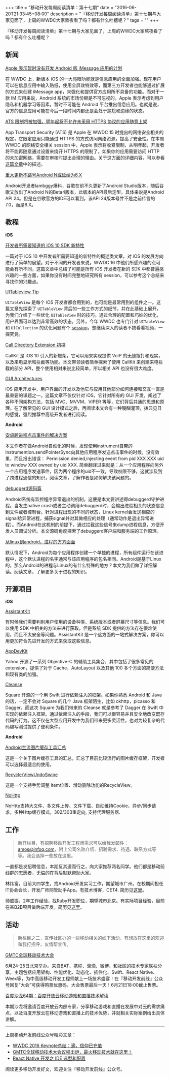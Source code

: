 +++
title = "移动开发每周阅读清单：第十七期"
date = "2016-06-20T21:33:45+08:00"
description = "『移动开发每周阅读清单』第十七期与大家见面了，上周的WWDC大家熬夜看了吗？都有什么吐槽呢？"
tags = ""
+++

『移动开发每周阅读清单』第十七期与大家见面了，上周的WWDC大家熬夜看了吗？都有什么吐槽呢？

## 新闻

[Apple 表示暂时没有开发 Android 版 iMessage 应用的计划](http://www.theverge.com/2016/6/15/11940010/walt-mossberg-apple-wwdc-2016-recap-themes)

在 WWDC 上，新版本 iOS 的一大亮眼功能就是信息应用的全面加强。现在用户可以在信息应用中输入贴纸，使用全屏效特效等，而第三方开发者也能够通过扩展的方式来创建 iMessage app，来强化和提供官方应用所不具备的功能。而对于一款 IM 应用来说，Android 系统的市场份额是不可忽视的。Apple 表示考虑到用户隐私和机器学习等因素，暂时不可能在 Android 平台推出信息应用。也就是说，官方的信息应用可能在今后一段时间内都还是会处于尴尬和边缘的状态。

[ATS 限制将被加强，明年起将不允许未采用 HTTPS 协议的应用随意上架](http://www.ithome.com.tw/news/106574)

App Transport Security (ATS) 是 Apple 在 WWDC 15 时提出的网络安全相关的规定，它限定应用只能通过 HTTPS 的方式访问网络资源，提高了安全性。在本周 WWDC 的网络安全相关 session 中，Apple 表示将收紧限制，从明年起，开发者将不能再随意通过设置来绕开 HTTPS 的限制了。如果你的应用需要访问 HTTP 的未加密网络，需要在审核时提出合理的理由。关于这方面的详细内容，可以参看[这篇文章](https://onevcat.com/2016/06/ios-10-ats/)中的描述。

[重大更新不跳号Android N或延续为6.X](http://news.imobile.com.cn/articles/2016/0620/168836.shtml)

Android开发者lambggy爆料，谷歌在前不久更新了Android Studio版本，随后谷歌又放出了Android N的Beta4版本，此版本的API最后定型，具体来说是Android API 24。但是在谷歌官方的IDE可以看到，该API 24版本号并不是之前传言的7.0，而是6.X。

## 教程

**iOS**

[开发者所需要知道的 iOS 10 SDK 新特性](https://onevcat.com/2016/06/ios-10-sdk/)

一篇对于 iOS 10 中开发者所需要知道的新特性的概述类文章，对 iOS 的发展方向进行了简单的展望。对于不同的开发者来说，WWDC 16 中他们所感兴趣的点可能会有所不同，这篇文章中总结了可能是所有 iOS 开发者在新的 SDK 中都普遍感兴趣的一些方面，如果你没有时间完整地研究所有 session，可以参考这个总结来寻找你的兴趣点。

[UITableview Tip](https://github.com/vedon/iOS-tech/blob/master/UITableViewOpt/UITableView_Opt.md)

`UITableView` 是每个 iOS 开发者都会用到的，也可能是最常用到的组件之一。这篇文章先探索了 `UITableView` 背后的一些工作方式的细节，并在此基础上展开，为我们介绍了一些优化 `UITableView` 时的技巧。通过合理的配置和巧妙的优化，用户界面可以达到非常高效的状态。另外，今年 WWDC 也专门针对 `UITableView` 和 `UICollection` 的优化问题有个 [session](https://developer.apple.com/videos/play/wwdc2016/219/)，想继续深入的读者不妨看看视频，一探究竟。

[Call Directory Extension 初探](http://colin1994.github.io/2016/06/17/Call-Directory-Extension-Study/)

CallKit 是 iOS 10 引入的新框架，它可以用来实现提供 VoIP 的无缝拨打和现实，以及来电显示和拦截等功能。本文带领读者简单探索了使用 CallKit 来创建来电拦截的部分 API，整个使用相对来说比较简单，所以相关 API 也没有很大难度。

[GUI Architectures](http://martinfowler.com/eaaDev/uiArchs.html)

iOS 应用开发中，用户界面的开发以及他它与应用其他部分如何连接和交互一直是最重要的课题之一。这篇文章不仅仅针对 iOS，它针对所有的 GUI 开发，阐述了各种不同架构方法，包括 MVC、MVVM、VIPER 等等，它们背后共通的思想和原理。在了解常见的 GUI 设计模式之后，再阅读本文会有一种醍醐灌顶，拨云见日的感觉，强烈推荐中高级开发者进行阅读。

**Android**

[安卓跨进程点击事件的解决方案](https://mp.weixin.qq.com/s?__biz=MjM5ODY4ODIxOA==&mid=2653199724&idx=1&sn=4162df42fc6b4c9acd3a2d726a2a4939&scene=1)

本文作者在做Android自动化的时候，发现使用instrument自带的Instrumention.sendPointerSync向其他应用程序发送点击事件的时候，没有效果，而且报出错误：
Permission denied,injecting event from pid XXX XXX uid to window XXX owned by uid XXX.
简单翻译过来就是：从一个应用程序向另外一个应用程序发送事件，因为两个程序的uid不一致，导致权限不够。这就涉及到了跨进程通信的知识，阅读文章，了解作者是如何解决该问题的。

[debuggerd源码篇](http://gityuan.com/2016/06/15/android-debuggerd/)

Android系统有监控程序异常退出的机制，这便是本文要讲述得debuggerd守护进程。当发生native crash或者主动调用debuggerd时，会输出进程相关的状态信息到文件或者控制台。针对进程出现的不同的状态，Linux kernel会发送相应的signal给异常进程，捕获signal并对其做相应的处理（通常动作是退出异常进程）。而Android在这机制的前提下，通过拦截这些信号来dump进程信息，方便开发人员调试分析。本文源码角度探索了debuggerd客户端和服务端的工作原理。

[从linux到android，进程的方方面面](http://www.jianshu.com/p/d80d5d0f7dbe)

默认情况下，Android为每个应用程序创建一个单独的进程，所有组件运行在该进程中，这个默认进程的名字通常与该应用程序的包名相同。Android是基于Linux的，那么Android的进程与Linux的有什么特殊的地方？本文为我们做了详细解读。阅读文章，了解更多关于进程的知识。

## 开源项目

**iOS**

[AssistantKit](https://github.com/anatoliyv/AssistantKit)

有时候我们需要判别用户使用的设备种类、系统版本或者屏幕尺寸等信息。我们可以使用 SDK 中相关的方法来进行获取，但是系统 SDK 提供的方法存在很难使用，而且不太安全等问题。AssistantKit 是一个这方面的一站式解决方案，你可以用更加符合先进开发的方式来获取这些信息。

[AppDevKit](https://github.com/yahoo/AppDevKit)

Yahoo 开源了一系列 Objective-C 的辅助工具集合，其中包括了很多常见的 extension，提供了对于 Cache，AutoLayout 以及其他 100 多个方面的简便方法和现有类的加强。

[Cleanse](https://github.com/square/Cleanse)

Square 开源的一个用 Swift 进行依赖注入的框架。如果你熟悉 Android 和 Java 的话，一定不会对 Square 的几个 Java 框架陌生，比如 okhttp，picasso 和 Dagger。而这次 Square 为我们带来的 Cleanse 就是参考了 Dagger 在 Swift 中实现的依赖注入框架。通过依赖注入的手段，我们可以很容易并且安全地改变既存代码的行为。这不仅在大型应用开发中为我们带来更多灵活性，也对为较复杂的代码编写测试提供了便利条件。

**Android**

[Android主流图片缓存工具汇总](http://blog.androidone.io/?p=35)

这是一个关于图片缓存工具的汇总，汇总了目前比较流行的图片缓存框架，开发者可以选择最适合的使用。

[RecyclerViewUndoSwipe](https://github.com/HoneyNeutrons/RecyclerViewUndoSwipe)

这是一个支持手势调整 item位置、滑动删除功能的RecycleView。

[NoHttp](https://github.com/yanzhenjie/NoHttp)

NoHttp支持大文件、多文件上传、文件下载、自动维持Cookie、异步/同步请求，多种Http缓存模式，302/303重定向, 支持代理服务器.



## 工作

> 新开栏目，有招聘移动开发工程师需求可以给我发邮件：amos@infoq.com，附上公司名称介绍、招聘需求、待遇、联系方式等等。我会选择一些放在这里。

一直都是发招聘信息，本期反其道而行之，向大家推荐两名同学。他们都是移动前线群的志愿者，无偿的在背后默默帮助大家。

林炜富，目前大四学生，找Android开发实习工作，期望城市广州。在校期间担任IT协会会长，开发广师网管助手App。有技术博客，CET4. 简历见[这里](http://lshare.deercv.com/)。

师威振，2年工作经验，找Ruby开发职位，期望城市北京。有实际项目经验，目前在某B2B项目做后端开发。简历见[这里](http://jdshi.deercv.com/)。


## 活动

> 新栏目之二，宣传社区办的一些移动相关的线下活动，有想放在这里的欢迎和我打招呼，友情帮宣传。

[GMTC全球移动技术大会](http://gmtc.geekbang.org/?utm_source=zhoubao&utm_medium=xuachuan02&utm_campaign=0620)

6月24-25日北京举办。来自BAT、携程、滴滴、微博、和社区的技术专家联袂分享，主题包括应用架构、性能优化、动态化、插件化、Swift、React Native、Weex等，为中高级移动开发工程师献上一场技术盛宴！在『移动开发前线』公众号回复“大会”可获得购票优惠码。大会售票最后一天！6月21日18:00截止售票。

[百度沙龙64期：百度开放云移动游戏和直播技术解读](http://form.mikecrm.com/lTsM3a)

本期沙龙将邀请百度开放云内部专家，分享移动游戏和直播在发展中对云的需求痛点，以及百度开放云在移动游戏和直播上的技术优势，并就相关实际案例给出具体讲解。

----

上周移动开发前线公众号精彩文章：

* [WWDC 2016 Keynote总结：滴，信仰已充值](http://mp.weixin.qq.com/s?__biz=MzA3ODg4MDk0Ng==&mid=2651112383&idx=1&sn=81f44d4602c2aa9220aa32091474e2ac#rd)
* [GMTC全球移动技术大会议程出炉，最火移动技术就在这里！](http://mp.weixin.qq.com/s?__biz=MzA3ODg4MDk0Ng==&mid=2651112387&idx=1&sn=84f988650d8d35ae43894bcb117f7fba#rd)
* [React Native 开发之 IDE 选型和配置](http://mp.weixin.qq.com/s?__biz=MzA3ODg4MDk0Ng==&mid=2651112392&idx=1&sn=135e29ddde3050d469be98db815c267e#rd)

阅读更多移动开发好文，欢迎关注『移动开发前线』公众号。
